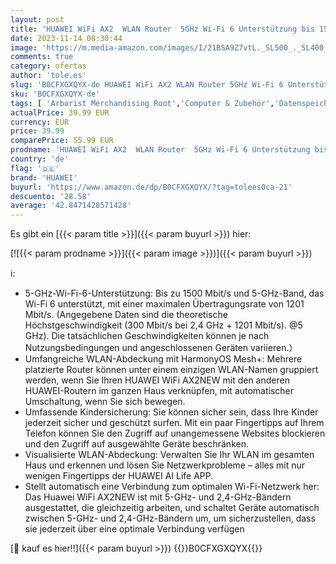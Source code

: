 ```yaml
---
layout: post
title: 'HUAWEI WiFi AX2  WLAN Router  5GHz Wi-Fi 6 Unterstützung bis 1500Mbps  Tri-Band  Visualisierte Wi-Fi Abdeckung  Kindersicherung  Gigabit WAN/LAN Auto-Anpassung  MU-MIMO  Beamforming  WPA3  Weiß'
date: 2023-11-14 08:30:44
image: 'https://m.media-amazon.com/images/I/21BSA9Z7vtL._SL500_._SL400_.jpg'
comments: true
category: ofertas
author: 'tole.es'
slug: 'B0CFXGXQYX-de HUAWEI WiFi AX2 WLAN Router 5GHz Wi-Fi 6 Unterstützung bis...'
sku: 'B0CFXGXQYX-de'
tags: [ 'Arborist Merchandising Root','Computer & Zubehör','Datenspeicher & Netzwerk','IT-Zubehör','Netzwerkgeräte','Router','Self Service','Special Features Stores','Stores','e26659c6-d1cd-45cb-800b-2f9b432b8572_0','e26659c6-d1cd-45cb-800b-2f9b432b8572_7201','huawei','🇩🇪', ]
actualPrice: 39.99 EUR
currency: EUR
price: 39.99
comparePrice: 55.99 EUR
prodname: 'HUAWEI WiFi AX2  WLAN Router  5GHz Wi-Fi 6 Unterstützung bis 1500Mbps  Tri-Band  Visualisierte Wi-Fi Abdeckung  Kindersicherung  Gigabit WAN/LAN Auto-Anpassung  MU-MIMO  Beamforming  WPA3  Weiß'
country: 'de'
flag: '🇩🇪'
brand: 'HUAWEI'
buyurl: 'https://www.amazon.de/dp/B0CFXGXQYX/?tag=tolees0ca-21'
descuento: '28.58'
average: '42.8471428571428'
---
```


Es gibt ein [{{< param title >}}]({{< param buyurl >}}) hier:

[![{{< param prodname >}}]({{< param image >}})]({{< param buyurl >}})

ℹ️:

- 5-GHz-Wi-Fi-6-Unterstützung: Bis zu 1500 Mbit/s und 5-GHz-Band, das Wi-Fi 6 unterstützt, mit einer maximalen Übertragungsrate von 1201 Mbit/s. (Angegebene Daten sind die theoretische Höchstgeschwindigkeit (300 Mbit/s bei 2,4 GHz + 1201 Mbit/s). @5 GHz). Die tatsächlichen Geschwindigkeiten können je nach Nutzungsbedingungen und angeschlossenen Geräten variieren.）
- Umfangreiche WLAN-Abdeckung mit HarmonyOS Mesh+: Mehrere platzierte Router können unter einem einzigen WLAN-Namen gruppiert werden, wenn Sie Ihren HUAWEI WiFi AX2NEW mit den anderen HUAWEI-Routern im ganzen Haus verknüpfen, mit automatischer Umschaltung, wenn Sie sich bewegen.
- Umfassende Kindersicherung: Sie können sicher sein, dass Ihre Kinder jederzeit sicher und geschützt surfen. Mit ein paar Fingertipps auf Ihrem Telefon können Sie den Zugriff auf unangemessene Websites blockieren und den Zugriff auf ausgewählte Geräte beschränken.
- Visualisierte WLAN-Abdeckung: Verwalten Sie Ihr WLAN im gesamten Haus und erkennen und lösen Sie Netzwerkprobleme – alles mit nur wenigen Fingertipps der HUAWEI AI Life APP.
- Stellt automatisch eine Verbindung zum optimalen Wi-Fi-Netzwerk her: Das Huawei WiFi AX2NEW ist mit 5-GHz- und 2,4-GHz-Bändern ausgestattet, die gleichzeitig arbeiten, und schaltet Geräte automatisch zwischen 5-GHz- und 2,4-GHz-Bändern um, um sicherzustellen, dass sie jederzeit über eine optimale Verbindung verfügen

[🛒 kauf es hier!!]({{< param buyurl >}})
{{<world>}}B0CFXGXQYX{{</world>}}
